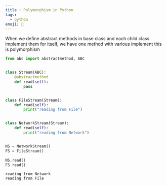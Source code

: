 ```yaml
---
title : Polymorphism in Python
tags:
  - python
emoji: 🐍
---
```


When we define abstract methods in base class and each child class implement them for itself, we have one method with various implement this is polymorphism

```python
from abc import abstractmethod, ABC


class Stream(ABC):
    @abstractmethod
    def read(self):
        pass


class FileStream(Stream):
    def read(self):
        print("reading from File")


class NetworkStream(Stream):
    def read(self):
        print("reading from Network")


NS = NetworkStream()
FS = FileStream()

NS.read()
FS.read()

```
```Output
reading from Network
reading from File
```
